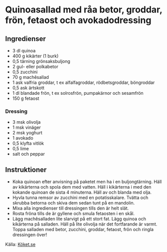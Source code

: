 # Quinoasallad med råa betor, groddar, frön, fetaost och avokadodressing

## Ingredienser

* 3 dl quinoa
* 400 g kikärter (1 burk)
* 0,5 tärning grönsaksbuljong
* 2 gul- eller polkabetor
* 0,5 zucchini
* 70 g machêsallad
* 1 ask valfria groddar, t ex alfalfagroddar, rödbetsgroddar, böngroddar
* 0,5 ask ärtskott
* 1 dl blandade frön, t ex solrosfrön, pumpakärnor och sesamfrön
* 150 g fetaost

### Dressing
* 3 msk olivolja
* 1 msk vinäger
* 2 msk yoghurt
* 1 avokado
* 0,5 klyfta vitlök
* 0,5 lime
* salt och peppar

## Instruktioner

* Koka quinoan efter anvisning på paketet men ha i en buljongtärning. Häll av kikärterna och spola dem med vatten. Häll i kikärterna i med den kokande quinoan de sista 4 minuterna. Häll av och blanda med olja.
* Hyvla tunna remsor av zucchini med en potatisskalare. Tvätta och skrubba betorna och skiva dem sedan tunt på en mandolin. 
* Mixa alla ingredienser till dressingen tills den är helt slät. 
* Rosta fröna tills de är gyllene och smula fetaosten i en skål.
* Lägg machêsalladen lite slarvigt på ett stort fat. Lägg quinoa och kikärterna på salladen. Häll på lite olivolja när det fortfarande är varmt. Toppa salladen med betor, zucchini, groddar, fetaost, frön och ringla dressingen över!

Källa: [Köket.se](https://www.koket.se/quinoasallad-med-raa-betor-groddar-fron-fetaost-och-avokadodressing)